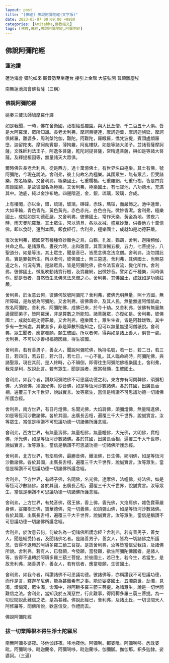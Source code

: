 ```yaml
---
layout: post
title: "[佛經] 佛說阿彌陀經(文字版)"
date: 2023-05-07 00:09:00 +0800
categories: [Amitabha,佛教經文]
tags: [佛教,佛經,佛說阿彌陀經,阿彌陀經]
---
```


## 佛說阿彌陀經
### 蓮池讚
蓮池海會 彌陀如來 觀音勢至坐蓮台 接引上金階 大誓弘開 普願離塵埃 

南無蓮池海會佛菩薩（三稱）

### 佛說阿彌陀經
姚秦三藏法師鳩摩羅什譯      

如是我聞，一時，佛在舍衛國，祇樹給孤獨園。與大比丘僧，千二百五十人俱。皆是大阿羅漢，眾所知識。長老舍利弗，摩訶目犍連，摩訶迦葉，摩訶迦旃延，摩訶俱絺羅，離婆多，周利槃陀伽，難陀，阿難陀，羅睺羅，憍梵波提，賓頭盧頗羅墮，迦留陀夷，摩訶劫賓那，薄拘羅，阿㝹樓馱，如是等諸大弟子。並諸菩薩摩訶薩，文殊師利法王子，阿逸多菩薩，乾陀訶提菩薩，常精進菩薩，與如是等諸大菩薩。及釋提桓因等，無量諸天大眾俱。        

爾時佛告長老舍利弗，從是西方，過十萬億佛土，有世界名曰極樂。其土有佛，號阿彌陀，今現在說法。舍利弗，彼土何故名為極樂。其國眾生，無有眾苦，但受諸樂，故名極樂。又舍利弗，極樂國土，七重欄楯，七重羅網，七重行樹，皆是四寶周匝圍繞，是故彼國名為極樂。又舍利弗，極樂國土，有七寶池，八功德水，充滿其中。池底，純以金沙布地。四邊階道，金，銀，琉璃，玻璃，合成。      

上有樓閣，亦以金，銀，琉璃，玻璃，硨磲，赤珠，瑪瑙，而嚴飾之。池中蓮華，大如車輪，青色青光，黃色黃光，赤色赤光，白色白光。微妙香潔。舍利弗，極樂國土，成就如是功德莊嚴。又舍利弗，彼佛國土，常作天樂，黃金為地。晝夜六時，雨天曼陀羅華。其土眾生，常以清旦，各以衣裓，盛眾妙華，供養他方十萬億佛。即以食時，還到本國，飯食經行。舍利弗，極樂國土，成就如是功德莊嚴。        

復次舍利弗，彼國常有種種奇妙雜色之鳥，白鶴，孔雀，鸚鵡，舍利，迦陵頻伽，共命之鳥。是諸眾鳥，晝夜六時，出和雅音。其音演暢五根，五力，七菩提分，八聖道分，如是等法。其土眾生，聞是音已，皆悉念佛念法念僧。舍利弗，汝勿謂此鳥，實是罪報所生。所以者何，彼佛國土，無三惡道。舍利弗，其佛國土，尚無惡道之名，何況有實。是諸眾鳥，皆是阿彌陀佛，欲令法音宣流，變化所作。舍利弗，彼佛國土，微風吹動諸寶行樹，及寶羅網，出微妙音。譬如百千種樂，同時俱作。聞是音者，自然皆生念佛念法念僧之心。舍利弗，其佛國土，成就如是功德莊嚴。      

舍利弗，於汝意云何，彼佛何故號阿彌陀？舍利弗，彼佛光明無量，照十方國，無所障礙，是故號為阿彌陀。又舍利弗，彼佛壽命，及其人民，無量無邊阿僧祇劫，故名阿彌陀。舍利弗，阿彌陀佛，成佛已來，於今十劫。又舍利弗，彼佛有無量無邊聲聞弟子，皆阿羅漢，非是算數之所能知。諸菩薩眾，亦復如是。舍利弗，彼佛國土，成就如是功德莊嚴。又舍利弗，極樂國土，眾生生者，皆是阿鞞跋致。其中多有一生補處，其數甚多，非是算數所能知之，但可以無量無邊阿僧祇說。舍利弗，眾生聞者，應當發願，願生彼國。所以者何，得與如是諸上善人，俱會一處。舍利弗，不可以少善根福德因緣，得生彼國。      

舍利弗，若有善男子，善女人，聞說阿彌陀佛，執持名號，若一日，若二日，若三日，若四日，若五日，若六日，若七日，一心不亂。其人臨命終時，阿彌陀佛，與諸聖眾，現在其前。是人終時，心不顛倒，即得往生阿彌陀佛極樂國土。舍利弗，我見是利，故說此言。若有眾生，聞是說者，應當發願，生彼國土。        

舍利弗，如我今者，讚歎阿彌陀佛不可思議功德之利。東方亦有阿閦鞞佛，須彌相佛，大須彌佛，須彌光佛，妙音佛，如是等恆河沙數諸佛。各於其國，出廣長舌相，遍覆三千大千世界，說誠實言。汝等眾生，當信是稱讚不可思議功德一切諸佛所護念經。        

舍利弗，南方世界，有日月燈佛，名聞光佛，大焰肩佛，須彌燈佛，無量精進佛，如是等恆河沙數諸佛。各於其國，出廣長舌相，遍覆三千大千世界，說誠實言。汝等眾生，當信是稱讚不可思議功德一切諸佛所護念經。        

舍利弗，西方世界，有無量壽佛，無量相佛，無量幢佛，大光佛，大明佛，寶相佛，淨光佛，如是等恆河沙數諸佛。各於其國，出廣長舌相，遍覆三千大千世界，說誠實言。汝等眾生，當信是稱讚不可思議功德一切諸佛所護念經。      

舍利弗，北方世界，有焰肩佛，最勝音佛，難沮佛，日生佛，網明佛，如是等恆河沙數諸佛。各於其國，出廣長舌相，遍覆三千大千世界，說誠實言。汝等眾生，當信是稱讚不可思議功德一切諸佛所護念經。      

舍利弗，下方世界，有師子佛，名聞佛，名光佛，達摩佛，法幢佛，持法佛，如是等恆河沙數諸佛。各於其國，出廣長舌相，遍覆三千大千世界，說誠實言。汝等眾生，當信是稱讚不可思議功德一切諸佛所護念經。        

舍利弗，上方世界，有梵音佛，宿王佛，香上佛，香光佛，大焰肩佛，雜色寶華嚴身佛，娑羅樹王佛，寶華德佛，見一切義佛，如須彌山佛，如是等恆河沙數諸佛。各於其國，出廣長舌相，遍覆三千大千世界，說誠實言。汝等眾生，當信是稱讚不可思議功德一切諸佛所護念經。        

舍利弗，於汝意云何，何故名為一切諸佛所護念經？舍利弗，若有善男子，善女人，聞是經受持者，及聞諸佛名者。是諸善男子，善女人，皆為一切諸佛之所護念，皆得不退轉於阿耨多羅三藐三菩提。是故舍利弗，汝等皆當信受我語，及諸佛所說。舍利弗，若有人，已發願，今發願，當發願，欲生阿彌陀佛國者。是諸人等，皆得不退轉於阿耨多羅三藐三菩提。於彼國土，若已生，若今生，若當生。是故舍利弗，諸善男子，善女人，若有信者，應當發願，生彼國土。        

舍利弗，如我今者，稱讚諸佛不可思議功德。彼諸佛等，亦稱讚我不可思議功德，而作是言，釋迦牟尼佛，能為甚難希有之事。能於娑婆國土，五濁惡世，劫濁，見濁，煩惱濁，眾生濁，命濁中，得阿耨多羅三藐三菩提。為諸眾生，說是一切世間難信之法。舍利弗，當知我於五濁惡世，行此難事，得阿耨多羅三藐三菩提。為一切世間說此難信之法，是為甚難。佛說此經已，舍利弗，及諸比丘，一切世間天人阿修羅等，聞佛所說，歡喜信受，作禮而去。        

佛說阿彌陀經        

### 拔一切業障根本得生淨土陀羅尼    
南無阿彌多婆夜。哆他伽跢夜。哆地夜他。阿彌唎。都婆毗。阿彌唎哆。悉耽婆毗。阿彌唎哆。毗迦蘭帝。阿彌唎哆。毗迦蘭哆。伽彌膩。伽伽那。枳多迦隸。娑婆訶。（三遍) 
